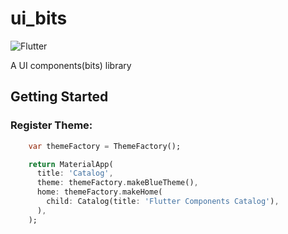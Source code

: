 # ui_bits

![Flutter](https://github.com/AlienEngineer/ui-bits/workflows/Flutter/badge.svg)

A UI components(bits) library

## Getting Started

### Register Theme:

```dart
    var themeFactory = ThemeFactory();

    return MaterialApp(
      title: 'Catalog',
      theme: themeFactory.makeBlueTheme(),
      home: themeFactory.makeHome(
        child: Catalog(title: 'Flutter Components Catalog'),
      ),
    );
```

